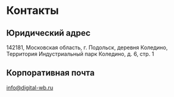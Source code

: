 # Контакты
## Юридический адрес
142181, Московская область, г. Подольск, деревня Коледино, Территория Индустриальный парк Коледино, д. 6, стр. 1

## Корпоративная почта
info@digital-wb.ru
